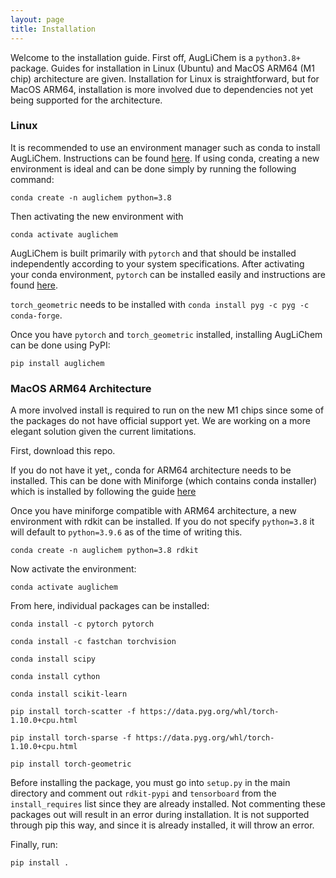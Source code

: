 ```yaml
---
layout: page
title: Installation
---
```


Welcome to the installation guide. First off, AugLiChem is a `python3.8+` package.
Guides for installation in Linux (Ubuntu) and MacOS ARM64 (M1 chip) architecture are given.
Installation for Linux is straightforward, but for MacOS ARM64, installation is more involved due to dependencies not yet being supported for the architecture.

### Linux

It is recommended to use an environment manager such as conda to install AugLiChem.
Instructions can be found [here](https://conda.io/projects/conda/en/latest/user-guide/install/index.html).
If using conda, creating a new environment is ideal and can be done simply by running the following command:

`conda create -n auglichem python=3.8`

Then activating the new environment with

`conda activate auglichem`

AugLiChem is built primarily with `pytorch` and that should be installed independently according to your system specifications.
After activating your conda environment, `pytorch` can be installed easily and instructions are found [here](https://pytorch.org/).


`torch_geometric` needs to be installed with `conda install pyg -c pyg -c conda-forge`.


Once you have `pytorch` and `torch_geometric` installed, installing AugLiChem can be done using PyPI:

`pip install auglichem`


### MacOS ARM64 Architecture

A more involved install is required to run on the new M1 chips since some of the packages do not have official support yet.
We are working on a more elegant solution given the current limitations.

First, download this repo.

If you do not have it yet,, conda for ARM64 architecture needs to be installed.
 This can be done with Miniforge (which contains conda installer) which is installed by following the guide [here](https://github.com/conda-forge/miniforge)

Once you have miniforge compatible with ARM64 architecture, a new environment with rdkit can be installed.
If you do not specify `python=3.8` it will default to `python=3.9.6` as of the time of writing this.

`conda create -n auglichem python=3.8 rdkit`

Now activate the environment:

`conda activate auglichem`

From here, individual packages can be installed:

`conda install -c pytorch pytorch`

`conda install -c fastchan torchvision`

`conda install scipy`

`conda install cython`

`conda install scikit-learn`

`pip install torch-scatter -f https://data.pyg.org/whl/torch-1.10.0+cpu.html`

`pip install torch-sparse -f https://data.pyg.org/whl/torch-1.10.0+cpu.html`

`pip install torch-geometric`

Before installing the package, you must go into `setup.py` in the main directory and comment out `rdkit-pypi` and `tensorboard` from the `install_requires` list since they are already installed.
Not commenting these packages out will result in an error during installation.
It is not supported through pip this way, and since it is already installed, it will throw an error.

Finally, run: 

`pip install .`

